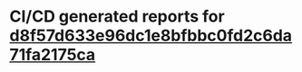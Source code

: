 # CI/CD generated reports for [d8f57d633e96dc1e8bfbbc0fd2c6da71fa2175ca](https://github.com/hydephp/develop/commit/d8f57d633e96dc1e8bfbbc0fd2c6da71fa2175ca)
